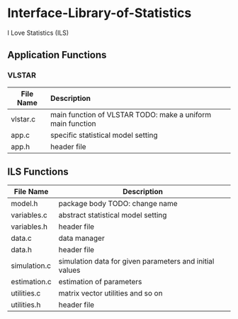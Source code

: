 # Interface-Library-of-Statistics
I Love Statistics (ILS)

## Application Functions

### VLSTAR

| File Name | Description                                                |
| --------- | :--------------------------------------------------------- |
| vlstar.c  | main function of VLSTAR TODO: make a uniform main function |
| app.c     | specific statistical model setting                         |
| app.h     | header file                                                |

## ILS Functions

| File Name    | Description                                             |
| ------------ | ------------------------------------------------------- |
| model.h      | package body TODO: change name                          |
| variables.c  | abstract statistical model setting                      |
| variables.h  | header file                                             |
| data.c       | data manager                                            |
| data.h       | header file                                             |
| simulation.c | simulation data for given parameters and initial values |
| estimation.c | estimation of parameters                                |
| utilities.c  | matrix vector utilities and so on                       |
| utilities.h  | header file                                             |

